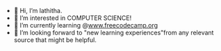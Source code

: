 - 👋 Hi, I’m lathitha.
- 👀 I’m interested in COMPUTER SCIENCE!
- 🌱 I’m currently learning @www.freecodecamp.org
- 💞️ I’m looking forward to "new learning experiences"from any relevant source that might be helpful.

<!---
lathitha-dev/lathitha-dev is a ✨ special ✨ repository because its `README.md` (this file) appears on your GitHub profile.
You can click the Preview link to take a look at your changes.
--->
